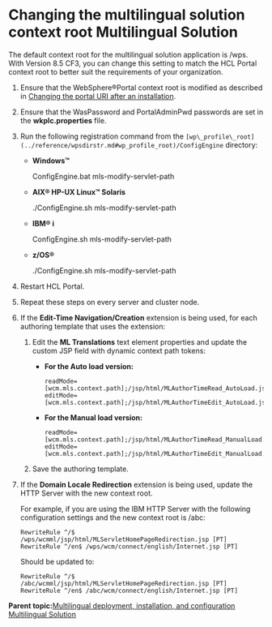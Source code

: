 # Changing the multilingual solution context root  Multilingual Solution

The default context root for the multilingual solution application is /wps. With Version 8.5 CF3, you can change this setting to match the HCL Portal context root to better suit the requirements of your organization.

1.  Ensure that the WebSphere®Portal context root is modified as described in [Changing the portal URI after an installation](../config/cfg_intr.md).

2.  Ensure that the WasPassword and PortalAdminPwd passwords are set in the **wkplc.properties** file.

3.  Run the following registration command from the `[wp\_profile\_root](../reference/wpsdirstr.md#wp_profile_root)/ConfigEngine` directory:

    -   **Windows™**

        ConfigEngine.bat mls-modify-servlet-path

    -   **AIX® HP-UX Linux™ Solaris**

        ./ConfigEngine.sh mls-modify-servlet-path

    -   **IBM® i**

        ConfigEngine.sh mls-modify-servlet-path

    -   **z/OS®**

        ./ConfigEngine.sh mls-modify-servlet-path

4.  Restart HCL Portal.

5.  Repeat these steps on every server and cluster node.

6.  If the **Edit-Time Navigation/Creation** extension is being used, for each authoring template that uses the extension:

    1.  Edit the **ML Translations** text element properties and update the custom JSP field with dynamic context path tokens:

        -   **For the Auto load version:**

            ```
            readMode=[wcm.mls.context.path];/jsp/html/MLAuthorTimeRead_AutoLoad.jsp,
            editMode=[wcm.mls.context.path];/jsp/html/MLAuthorTimeEdit_AutoLoad.jsp
            ```

        -   **For the Manual load version:**

            ```
            readMode=[wcm.mls.context.path];/jsp/html/MLAuthorTimeRead_ManualLoad.jsp,
            editMode=[wcm.mls.context.path];/jsp/html/MLAuthorTimeEdit_ManualLoad.jsp
            ```

    1.  Save the authoring template.

7.  If the **Domain Locale Redirection** extension is being used, update the HTTP Server with the new context root.

    For example, if you are using the IBM HTTP Server with the following configuration settings and the new context root is /abc:

    ```
    RewriteRule ^/$ /wps/wcmml/jsp/html/MLServletHomePageRedirection.jsp [PT]
    RewriteRule ^/en$ /wps/wcm/connect/english/Internet.jsp [PT]
    ```

    Should be updated to:

    ```
    RewriteRule ^/$ /abc/wcmml/jsp/html/MLServletHomePageRedirection.jsp [PT]
    RewriteRule ^/en$ /abc/wcm/connect/english/Internet.jsp [PT]
    ```


**Parent topic:**[Multilingual deployment, installation, and configuration  Multilingual Solution](../wcm/wcm_mls_install_ovr.md)

